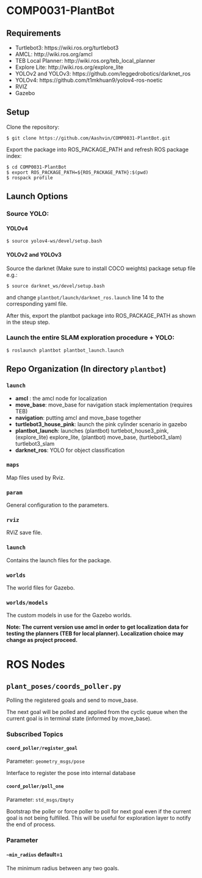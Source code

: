 # COMP0031-PlantBot


## Requirements
<ul>
  <li>Turtlebot3: https://wiki.ros.org/turtlebot3 </li>
  <li>AMCL: http://wiki.ros.org/amcl </li>
  <li>TEB Local Planner: http://wiki.ros.org/teb_local_planner </li>
  <li>Explore Lite: http://wiki.ros.org/explore_lite </li>
  <li>YOLOv2 and YOLOv3: https://github.com/leggedrobotics/darknet_ros </li>
  <li>YOLOv4: https://github.com/t1mkhuan9/yolov4-ros-noetic </li>
  <li>RVIZ
  <li>Gazebo
</ul>


## Setup

Clone the repository:

```shell
$ git clone https://github.com/Aashvin/COMP0031-PlantBot.git
```

Export the package into ROS_PACKAGE_PATH and refresh ROS package index:

```shell
$ cd COMP0031-PlantBot
$ export ROS_PACKAGE_PATH=${ROS_PACKAGE_PATH}:$(pwd)
$ rospack profile
```

## Launch Options

### Source YOLO:

#### YOLOv4

``` shell
$ source yolov4-ws/devel/setup.bash
```

#### YOLOv2 and YOLOv3

Source the darknet (Make sure to install COCO weights) package setup file e.g.:

```shell
$ source darknet_ws/devel/setup.bash
```
and change `plantbot/launch/darknet_ros.launch` line 14 to the corresponding yaml file.

After this, export the plantbot package into ROS_PACKAGE_PATH as shown in the steup step.

### Launch the entire SLAM exploration procedure + YOLO:

```shell
$ roslaunch plantbot plantbot_launch.launch
```

## Repo Organization (In directory `plantbot`)

### `launch`

+ **amcl** : the amcl node for localization
+ **move_base**: move_base for navigation stack implementation (requires TEB)
+ **navigation**: putting amcl and move_base together
+ **turtlebot3_house_pink**: launch the pink cylinder scenario in gazebo
+ **plantbot_launch**: launches (plantbot) turtlebot_house3_pink, (explore_lite) explore_lite, (plantbot) move_base, (turtlebot3_slam) turtlebot3_slam
+ **darknet_ros**: YOLO for object classification


### `maps`

Map files used by Rviz.

### `param`

General configuration to the parameters.

### `rviz`

RViZ save file.

### `launch`

Contains the launch files for the package.

### `worlds`

The world files for Gazebo.

### `worlds/models`

The custom models in use for the Gazebo worlds.

**Note: The current version use amcl in order to get localization data for testing the planners (TEB for local planner). Localization choice may change as project proceed.**


# ROS Nodes

## `plant_poses/coords_poller.py`

Polling the registered goals and send to move_base.

The next goal will be polled and applied from the cyclic queue when the current goal is in terminal state (informed by move_base).

### Subscribed Topics

#### `coord_poller/register_goal` 

Parameter: `geometry_msgs/pose`

Interface to register the pose into internal database

#### `coord_poller/poll_one`

Parameter: `std_msgs/Empty`

Bootstrap the poller or force poller to poll for next goal even if the current goal is not being fulfilled. This will be useful for exploration layer to notify the end of process.


### Parameter

#### `~min_radius` default=`1`

The minimum radius between any two goals.
